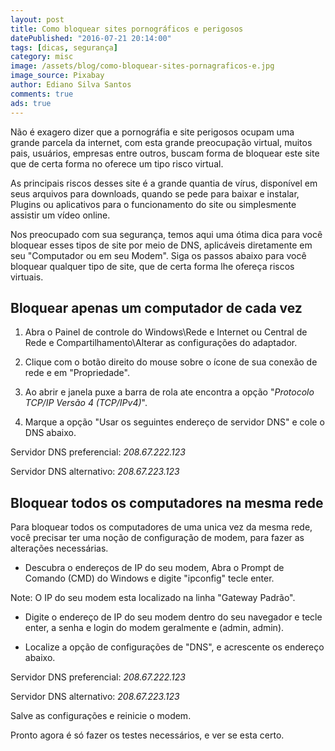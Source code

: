 ```yaml
---
layout: post
title: Como bloquear sites pornográficos e perigosos
datePublished: "2016-07-21 20:14:00"
tags: [dicas, segurança]
category: misc
image: /assets/blog/como-bloquear-sites-pornagraficos-e.jpg
image_source: Pixabay
author: Ediano Silva Santos
comments: true
ads: true
---
```


Não é exagero dizer que a pornográfia e site perigosos ocupam uma grande parcela da internet, com esta grande preocupação virtual, muitos pais, usuários, empresas entre outros, buscam forma de bloquear este site que de certa forma no oferece um tipo risco virtual.

As principais riscos desses site é a grande quantia de vírus, disponível em seus arquivos para downloads, quando se pede para baixar e instalar, Plugins ou aplicativos para o funcionamento do site ou simplesmente assistir um vídeo online.

Nos preocupado com sua segurança, temos aqui uma ótima dica para você bloquear esses tipos de site por meio de DNS, aplicáveis diretamente em seu "Computador ou em seu Modem". Siga os passos abaixo para você bloquear qualquer tipo de site, que de certa forma lhe ofereça riscos virtuais.

## Bloquear apenas um computador de cada vez
1. Abra o Painel de controle do Windows\Rede e Internet ou Central de Rede e Compartilhamento\Alterar as configurações do adaptador.

2. Clique com o botão direito do mouse sobre o ícone de sua conexão de rede e em "Propriedade".

3. Ao abrir e janela puxe a barra de rola ate encontra a opção "*Protocolo TCP/IP Versão 4 (TCP/IPv4)*".

4. Marque a opção "Usar os seguintes endereço de servidor DNS" e cole o DNS abaixo.

Servidor DNS preferencial: *208.67.222.123*

Servidor DNS alternativo: *208.67.223.123*

## Bloquear todos os computadores na mesma rede
Para bloquear todos os computadores de uma unica vez da mesma rede, você precisar ter uma noção de configuração de modem, para fazer as alterações necessárias.

* Descubra o endereços de IP do seu modem, Abra o Prompt de Comando (CMD) do Windows e digite "ipconfig" tecle enter.

Note: O IP do seu modem esta localizado na linha "Gateway Padrão".

* Digite o endereço de IP do seu modem dentro do seu navegador e tecle enter, a senha e login do modem geralmente e (admin, admin).

* Localize a opção de configurações de "DNS", e acrescente os endereço abaixo.

Servidor DNS preferencial: *208.67.222.123*

Servidor DNS alternativo: *208.67.223.123*

Salve as configurações e reinicie o modem.

Pronto agora é só fazer os testes necessários, e ver se esta certo.